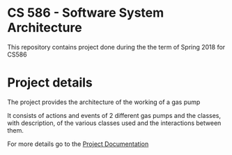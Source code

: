 # CS 586 - Software System Architecture

This repository contains project done during the the term of Spring 2018 for CS586

# Project details

The project provides the architecture of the working of a gas pump

It consists of actions and events of 2 different gas pumps and the classes, with description, of the various classes used and the interactions between them.

For more details go to the [Project Documentation](project/project%20documentation.pdf)
